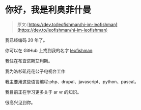 # 你好，我是利奥菲什曼

> 原文:[https://dev.to/leofishman/hi-im-leofishman](https://dev.to/leofishman/hi-im-leofishman)

我已经编码 20 年了。

你可以在 GitHub 上找到我的名字 [leofishman](https://github.com/leofishman)

我住在布宜诺斯艾利斯。

我为洛杉矶花花公子电视台工作

我主要用这些语言编程:php、drupal、javascript、python、pascal。

我目前正在学习更多关于 ar vr 的知识。

很高兴见到你。